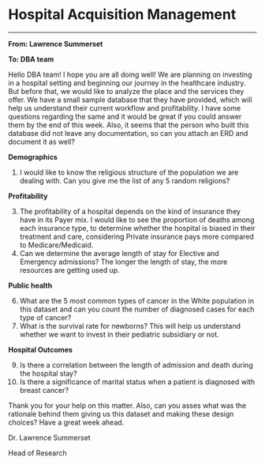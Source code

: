 # Hospital Acquisition Management

----------
**From: Lawrence Summerset**

**To: DBA team**

Hello DBA team!  I hope you are all doing well! We are planning on investing in a hospital setting and beginning our journey in the healthcare industry. But before that, we would like to analyze the place and the services they offer. We have a small sample database that they have provided, which will help us understand their current workflow and profitability. 
I have some questions regarding the same and it would be great if you could answer them by the end of this week. Also, it seems that the person who built this database did not leave any documentation, so can you attach an ERD and document it as well?

**Demographics**

1.	I would like to know the religious structure of the population we are dealing with. Can you give me the list of any 5 random religions?
   
**Profitability**

3.	The profitability of a hospital depends on the kind of insurance they have in its Payer mix. I would like to see the proportion of deaths among each insurance type, to determine whether the hospital is biased in their treatment and care, considering Private insurance pays more compared to Medicare/Medicaid.
4.	Can we determine the average length of stay for Elective and Emergency admissions? The longer the length of stay, the more resources are getting used up.
   
**Public health**

6.	What are the 5 most common types of cancer in the White population in this dataset and can you count the number of diagnosed cases for each type of cancer?
7.	What is the survival rate for newborns? This will help us understand whether we want to invest in their pediatric subsidiary or not.
   
**Hospital Outcomes**

9.	Is there a correlation between the length of admission and death during the hospital stay?
10.	Is there a significance of marital status when a patient is diagnosed with breast cancer?
    
Thank you for your help on this matter. Also, can you asses what was the rationale behind them giving us this dataset and making these design choices? 
Have a great week ahead.

Dr. Lawrence Summerset

Head of Research

